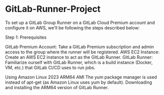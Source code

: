 # GitLab-Runner-Project


To set up a GitLab Group Runner on a GitLab Cloud Premium account and configure it on AWS, we'll be following the steps described below:

Step 1: Prerequisites

GitLab Premium Account: Take a GitLab Premium subscription and admin access to the group where the runner will be registered.
AWS EC2 Instance: Create an AWS EC2 instance to act as the GitLab Runner.
GitLab Runner: Familiarize ourself with GitLab Runner, which is a build instance (Docker, VM, etc.) that GitLab CI/CD uses to run jobs.

Using Amazon Linux 2023 ARM64 AMI 
The yum package manager is used instead of apt-get (as Amazon Linux uses yum by default).
Downloading and installing the ARM64 version of GitLab Runner.
